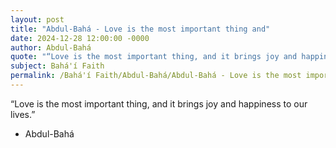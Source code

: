 ```yaml
---
layout: post
title: "Abdul-Bahá - Love is the most important thing and"
date: 2024-12-28 12:00:00 -0000
author: Abdul-Bahá
quote: "“Love is the most important thing, and it brings joy and happiness to our lives.”"
subject: Bahá'í Faith
permalink: /Bahá'í Faith/Abdul-Bahá/Abdul-Bahá - Love is the most important thing and
---
```


“Love is the most important thing, and it brings joy and happiness to our lives.”

- Abdul-Bahá
